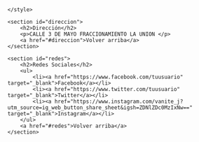 
<html lang="es">
<head>
    <meta charset="UTF-8">
    <meta name="viewport" content="width=device-width, initial-scale=1.0">
    <title>Mi Página</title>
    <style>
        body {
            font-family: Arial, sans-serif;
            margin: 20px;
        }

        section {
            margin-bottom: 30px;
        }

        h2 {
            color: #333;
        }

        a {
            color: #007bff;
            text-decoration: none;
            cursor: pointer;
        }

        a:hover {
            text-decoration: underline;
        }


    body {
      background-image: [url('ruta/de/tu/imagen.jpg')](https://www.instagram.com/p/CqEPCXxpmL1/?utm_source=ig_web_copy_link); 
      background-size: cover; /* Ajusta la imagen al tamaño de la ventana del navegador */
      background-repeat: no-repeat; /* Evita que la imagen se repita */
    }
  </style>
</head>
<body>
  <!-- Contenido de tu página -->
</body>
</html>

    </style>
</head>
<body>

    <section id="direccion">
        <h2>Dirección</h2>
        <p>CALLE 3 DE MAYO FRACCIONAMIENTO LA UNION </p>
        <a href="#direccion">Volver arriba</a>
    </section>

    <section id="redes">
        <h2>Redes Sociales</h2>
        <ul>
            <li><a href="https://www.facebook.com/tuusuario" target="_blank">Facebook</a></li>
            <li><a href="https://www.twitter.com/tuusuario" target="_blank">Twitter</a></li>
            <li><a href="https://www.instagram.com/vanite_j?utm_source=ig_web_button_share_sheet&igsh=ZDNlZDc0MzIxNw==" target="_blank">Instagram</a></li>
        </ul>
        <a href="#redes">Volver arriba</a>
    </section>

</body>
</html>
